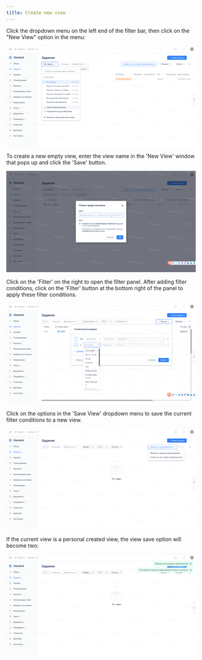 ```yaml
---
title: Create new view
---
```


Click the dropdown menu on the left end of the filter bar, then click on the "New View" option in the menu:

![Image Description](../../docs/assets/image539.png)

To create a new empty view, enter the view name in the 'New View' window that pops up and click the 'Save' button.

![Image Description](../../docs/assets/image540.png)

Click on the 'Filter' on the right to open the filter panel. After adding filter conditions, click on the 'Filter' button at the bottom right of the panel to apply these filter conditions.

![Image Description](../../docs/assets/image541.png)

Click on the options in the 'Save View' dropdown menu to save the current filter conditions to a new view.

![Image Description](../../docs/assets/image542.png)

If the current view is a personal created view, the view save option will become two:

![Image Description](../../docs/assets/image543.png)
